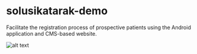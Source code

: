 # solusikatarak-demo
Facilitate the registration process of prospective patients using the Android application and CMS-based website. 

![alt text](https://image.ibb.co/eETgZf/Screenshot-1542183632.png)
